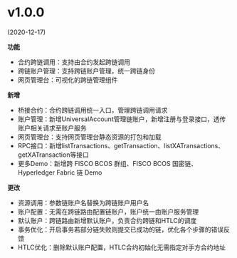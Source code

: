 # v1.0.0

(2020-12-17)

**功能**

* 合约跨链调用：支持由合约发起跨链调用
* 跨链账户管理：支持跨链账户管理，统一跨链身份
* 网页管理台：可视化的跨链管理组件

**新增**

* 桥接合约：合约跨链调用统一入口，管理跨链调用请求
* 账户管理：新增UniversalAccount管理链账户，新增注册与登录接口，透传账户相关请求至账户服务
* 网页管理台：支持网页管理台静态资源的打包和加载
* RPC接口：新增listTransactions、getTransaction、listXATransactions、getXATransaction等接口
* 更多Demo：新增跨 FISCO BCOS 群组、FISCO BCOS 国密链、Hyperledger Fabric 链 Demo

**更改**

* 资源调用：参数链账户名替换为跨链账户用户名
* 账户配置：无需在跨链路由配置链账户，账户统一由账户服务管理
* 默认账户：跨链路由新增默认账户，负责合约跨链和HTLC的调度
* 事务优化：开启事务若部分链失败则提交已成功的链，优化各个步骤的错误反馈
* HTLC优化：删除默认账户配置，HTLC合约初始化无需指定对手方合约地址